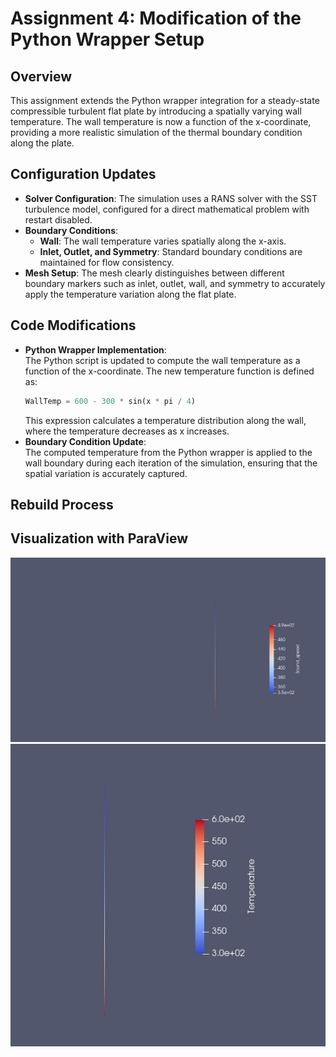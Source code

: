 
# Assignment 4: Modification of the Python Wrapper Setup

## Overview
This assignment extends the Python wrapper integration for a steady-state compressible turbulent flat plate by introducing a spatially varying wall temperature. The wall temperature is now a function of the x-coordinate, providing a more realistic simulation of the thermal boundary condition along the plate.

## Configuration Updates
- **Solver Configuration**: The simulation uses a RANS solver with the SST turbulence model, configured for a direct mathematical problem with restart disabled.
- **Boundary Conditions**:  
  - **Wall**: The wall temperature varies spatially along the x-axis.  
  - **Inlet, Outlet, and Symmetry**: Standard boundary conditions are maintained for flow consistency.
- **Mesh Setup**: The mesh clearly distinguishes between different boundary markers such as inlet, outlet, wall, and symmetry to accurately apply the temperature variation along the flat plate.

## Code Modifications
- **Python Wrapper Implementation**:  
  The Python script is updated to compute the wall temperature as a function of the x-coordinate. The new temperature function is defined as:  
  ```python
  WallTemp = 600 - 300 * sin(x * pi / 4)
  ```
  This expression calculates a temperature distribution along the wall, where the temperature decreases as x increases.
- **Boundary Condition Update**:  
  The computed temperature from the Python wrapper is applied to the wall boundary during each iteration of the simulation, ensuring that the spatial variation is accurately captured.

## Rebuild Process

## Visualization with ParaView
![Sound Speed](images/Sound_speed.jpg)
![Temperature](images/temp.jpg)


